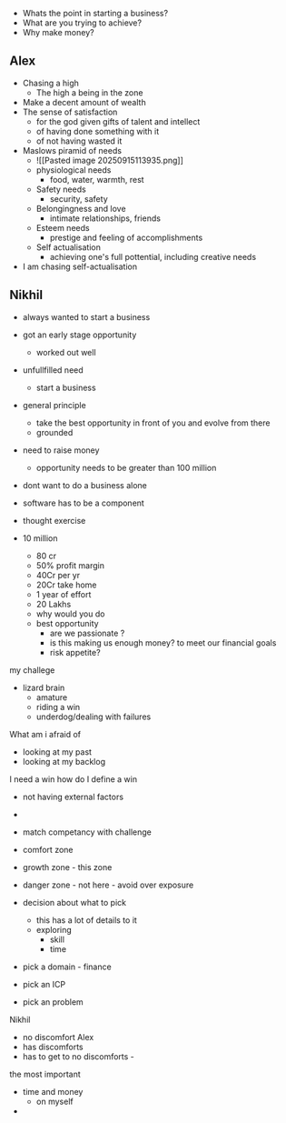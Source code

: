 - Whats the point in starting a business? 
- What are you trying to achieve? 
- Why make money? 


## Alex 
- Chasing a high
	- The high a being in the zone
- Make a decent amount of wealth
- The sense of satisfaction
	- for the god given gifts of talent and intellect
	- of having done something with it
	- of not having wasted it
- Maslows piramid of needs
	- ![[Pasted image 20250915113935.png]]
	- physiological needs
		- food, water, warmth, rest
	- Safety needs 
		- security, safety
	- Belongingness and love 
		- intimate relationships, friends
	- Esteem needs 
		- prestige and feeling of accomplishments
	- Self actualisation 
		- achieving one's full pottential, including creative needs 
- I am chasing self-actualisation

## Nikhil 
- always wanted to start a business
- got an early stage opportunity
	- worked out well 
- unfullfilled need
	- start a business
- general principle 
	- take the best opportunity in front of you and evolve from there
	- grounded 
- need to raise money
	- opportunity needs to be greater than 100 million
- dont want to do a business alone
- software has to be a component 

- thought exercise
- 10 million 
	- 80 cr
	- 50% profit margin
	- 40Cr per yr
	- 20Cr take home 
	- 1 year of effort
	- 20 Lakhs 
	- why would you do
	- best opportunity
		- are we passionate ? 
		- is this making us enough money? to meet our financial goals
		- risk appetite? 

my challege 
- lizard brain
	- amature
	- riding a win
	- underdog/dealing with failures

What am i afraid of
- looking at my past
- looking at my backlog

I need a win
how do I define a win

- not having external factors

- 
- match competancy with challenge 


- comfort zone
- growth zone - this zone
- danger zone - not here - avoid over exposure



- decision about what to pick 
	- this has a lot of details to it
	- exploring 
		- skill
		- time
- pick a domain - finance
- pick an ICP
- pick an problem


Nikhil 
- no discomfort
Alex 
- has discomforts
- has to get to no discomforts - 

the most important 
- time and money
	- on myself
- 
